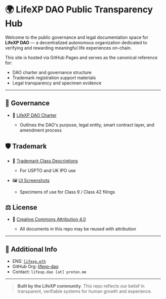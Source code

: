 # 🌍 LifeXP DAO Public Transparency Hub

Welcome to the public governance and legal documentation space for **LifeXP DAO** — a decentralized autonomous organization dedicated to verifying and rewarding meaningful life experiences on-chain.

This site is hosted via GitHub Pages and serves as the canonical reference for:

* DAO charter and governance structure
* Trademark registration support materials
* Legal transparency and specimen evidence

---

## 📜 Governance

* 📄 [LifeXP DAO Charter](./lifexp-dao-charter.md)

  * Outlines the DAO's purpose, legal entity, smart contract layer, and amendment process

## 🛡 Trademark

* 📝 [Trademark Class Descriptions](./trademark/lifexp-trademark-descriptions.md)

  * For USPTO and UK IPO use
* 🖼 [UI Screenshots](./screenshots)

  * Specimens of use for Class 9 / Class 42 filings

## ⚖ License

* 📘 [Creative Commons Attribution 4.0](./LICENSE)

  * All documents in this repo may be reused with attribution

---

## 🔗 Additional Info

* ENS: [`lifexp.eth`](https://app.ens.domains/name/lifexp.eth)
* GitHub Org: [lifexp-dao](https://github.com/lifexp-dao)
* Contact: `lifexp.dao [at] proton.me`

---

> **Built by the LifeXP community**. This repo reflects our belief in transparent, verifiable systems for human growth and experience.
